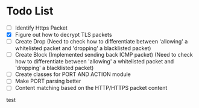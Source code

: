 # Todo List

- [ ] Identify Https Packet
- [x] Figure out how to decrypt TLS packets
- [ ] Create Drop (Need to check how to differentiate between 'allowing' a whitelisted packet and 'dropping' a blacklisted packet)
- [ ] Create Block (Implemented sending back ICMP packet) (Need to check how to differentiate between 'allowing' a whitelisted packet and 'dropping' a blacklisted packet)
- [ ] Create classes for PORT AND ACTION module 
- [ ] Make PORT parsing better 
- [ ] Content matching based on the HTTP/HTTPS packet content

test
      
